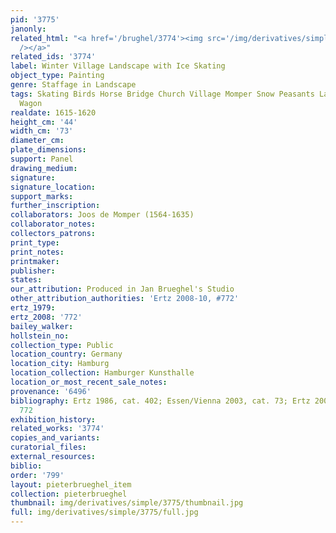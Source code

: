 ```yaml
---
pid: '3775'
janonly: 
related_html: "<a href='/brughel/3774'><img src='/img/derivatives/simple/3774/thumbnail.jpg'
  /></a>"
related_ids: '3774'
label: Winter Village Landscape with Ice Skating
object_type: Painting
genre: Staffage in Landscape
tags: Skating Birds Horse Bridge Church Village Momper Snow Peasants Landscape Boat
  Wagon
realdate: 1615-1620
height_cm: '44'
width_cm: '73'
diameter_cm: 
plate_dimensions: 
support: Panel
drawing_medium: 
signature: 
signature_location: 
support_marks: 
further_inscription: 
collaborators: Joos de Momper (1564-1635)
collaborator_notes: 
collectors_patrons: 
print_type: 
print_notes: 
printmaker: 
publisher: 
states: 
our_attribution: Produced in Jan Brueghel's Studio
other_attribution_authorities: 'Ertz 2008-10, #772'
ertz_1979: 
ertz_2008: '772'
bailey_walker: 
hollstein_no: 
collection_type: Public
location_country: Germany
location_city: Hamburg
location_collection: Hamburger Kunsthalle
location_or_most_recent_sale_notes: 
provenance: '6496'
bibliography: Ertz 1986, cat. 402; Essen/Vienna 2003, cat. 73; Ertz 2008-10, cat.
  772
exhibition_history: 
related_works: '3774'
copies_and_variants: 
curatorial_files: 
external_resources: 
biblio: 
order: '799'
layout: pieterbrueghel_item
collection: pieterbrueghel
thumbnail: img/derivatives/simple/3775/thumbnail.jpg
full: img/derivatives/simple/3775/full.jpg
---
```

